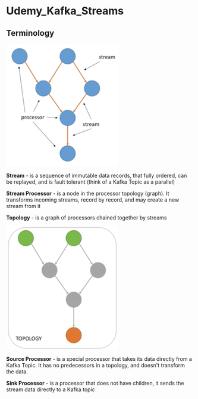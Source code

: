 # Udemy_Kafka_Streams

## Terminology

<img width="300" alt="Topics, partitions and offsets" src="https://github.com/allenlcp/Udemy_Kafka_Streams/blob/master/resources/images/img_0001.png">

**Stream** - is a sequence of immutable data records, that fully ordered, can be replayed, and is fault tolerant (think of a Kafka Topic as a parallel)

**Stream Processor** - is a node in the processor topology (graph). It transforms incoming streams, record by record, and may create a new stream from it

**Topology** - is a graph of processors chained together by streams

<img width="300" alt="Topics, partitions and offsets" src="https://github.com/allenlcp/Udemy_Kafka_Streams/blob/master/resources/images/img_0002.png">

**Source Processor** - is a special processor that takes its data directly from a Kafka Topic.  It has no predecessors in a topology, and doesn't transform the data.

**Sink Processor** - is a processor that does not have children, it sends the stream data directly to a Kafka topic
